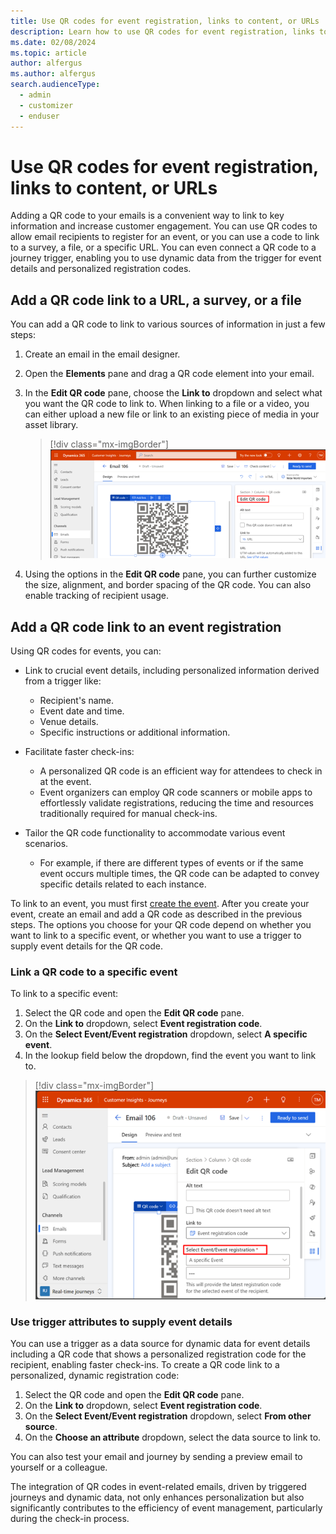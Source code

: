 ```yaml
---
title: Use QR codes for event registration, links to content, or URLs
description: Learn how to use QR codes for event registration, links to content, or URLs in email messages in Dynamics 365 Customer Insights - Journeys.
ms.date: 02/08/2024
ms.topic: article
author: alfergus
ms.author: alfergus
search.audienceType: 
  - admin
  - customizer
  - enduser
---
```


# Use QR codes for event registration, links to content, or URLs

Adding a QR code to your emails is a convenient way to link to key information and increase customer engagement. You can use QR codes to allow email recipients to register for an event, or you can use a code to link to a survey, a file, or a specific URL. You can even connect a QR code to a journey trigger, enabling you to use dynamic data from the trigger for event details and personalized registration codes.

## Add a QR code link to a URL, a survey, or a file

You can add a QR code to link to various sources of information in just a few steps:

1. Create an email in the email designer.
1. Open the **Elements** pane and drag a QR code element into your email.
1. In the **Edit QR code** pane, choose the **Link to** dropdown and select what you want the QR code to link to. When linking to a file or a video, you can either upload a new file or link to an existing piece of media in your asset library.

    > [!div class="mx-imgBorder"]
    > ![Add different attributes for the QR Code as per your requirement](media/add-attributes-for-qr-code.png "Add different attributes for the QR Code as per your requirement")

1. Using the options in the **Edit QR code** pane, you can further customize the size, alignment, and border spacing of the QR code. You can also enable tracking of recipient usage.

## Add a QR code link to an event registration

Using QR codes for events, you can:

- Link to crucial event details, including personalized information derived from a trigger like:
    - Recipient's name.
    - Event date and time.
    - Venue details.
    - Specific instructions or additional information.

- Facilitate faster check-ins:
    - A personalized QR code is an efficient way for attendees to check in at the event.
    - Event organizers can employ QR code scanners or mobile apps to effortlessly validate registrations, reducing the time and resources traditionally required for manual check-ins.

- Tailor the QR code functionality to accommodate various event scenarios.
    - For example, if there are different types of events or if the same event occurs multiple times, the QR code can be adapted to convey specific details related to each instance.

To link to an event, you must first [create the event](set-up-event.md). After you create your event, create an email and add a QR code as described in the previous steps. The options you choose for your QR code depend on whether you want to link to a specific event, or whether you want to use a trigger to supply event details for the QR code.

### Link a QR code to a specific event

To link to a specific event:

1. Select the QR code and open the **Edit QR code** pane.
1. On the **Link to** dropdown, select **Event registration code**.
1. On the **Select Event/Event registration** dropdown, select **A specific event**.
1. In the lookup field below the dropdown, find the event you want to link to.

> [!div class="mx-imgBorder"]
> ![Attach your specific event with your QR Code](media/add-specific-event-with-qr-code.png "Attach your specific event with your QR Code")

### Use trigger attributes to supply event details

You can use a trigger as a data source for dynamic data for event details including a QR code that shows a personalized registration code for the recipient, enabling faster check-ins. To create a QR code link to a personalized, dynamic registration code:

1. Select the QR code and open the **Edit QR code** pane.
1. On the **Link to** dropdown, select **Event registration code**.
1. On the **Select Event/Event registration** dropdown, select **From other source**.
1. On the **Choose an attribute** dropdown, select the data source to link to.

You can also test your email and journey by sending a preview email to yourself or a colleague.

The integration of QR codes in event-related emails, driven by triggered journeys and dynamic data, not only enhances personalization but also significantly contributes to the efficiency of event management, particularly during the check-in process.